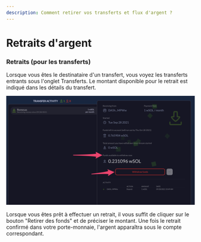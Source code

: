 ```yaml
---
description: Comment retirer vos transferts et flux d'argent ?
---
```


# Retraits d'argent

### Retraits (pour les transferts)

Lorsque vous êtes le destinataire d'un transfert, vous voyez les transferts entrants sous l'onglet Transferts. Le montant disponible pour le retrait est indiqué dans les détails du transfert.

![](../.gitbook/assets/withdrawal.png)

Lorsque vous êtes prêt à effectuer un retrait, il vous suffit de cliquer sur le bouton "Retirer des fonds" et de préciser le montant. Une fois le retrait confirmé dans votre porte-monnaie, l'argent apparaîtra sous le compte correspondant.
